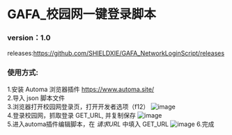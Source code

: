 # GAFA_校园网一键登录脚本

### version：1.0  
releases:https://github.com/SHIELDXIE/GAFA_NetworkLoginScript/releases  

### 使用方式:  
  1.安装 Automa 浏览器插件 https://www.automa.site/  
  2.导入 json 脚本文件    
  3.浏览器打开校园网登录页，打开开发者选项（f12）
  ![image](https://user-images.githubusercontent.com/37254173/160872034-4019d578-9285-4d32-8f37-73f40d647102.png)  
  4.登录校园网，抓取登录 GET_URL, 并复制保存
  ![image](https://user-images.githubusercontent.com/37254173/160872188-bdd61d83-d71d-4456-8b2d-81e2fdddda68.png)  
  5.进入automa插件编辑脚本，在 *请求URL* 中填入 GET_URL
  ![image](https://user-images.githubusercontent.com/37254173/160973959-b4ba656b-5307-4844-b8fc-759f9b641070.png)
  6.完成
